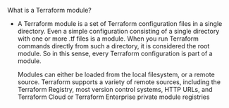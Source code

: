 What is a Terraform module?
 - A Terraform module is a set of Terraform configuration files in a single directory. Even a simple      configuration consisting of a single directory with one or more .tf files is a module. When you run    Terraform commands directly from such a directory, it is considered the root module. So in this        sense, every Terraform configuration is part of a module.

    Modules can either be loaded from the local filesystem, or a remote source. Terraform supports a variety of remote sources, including the Terraform Registry, most version control systems, HTTP URLs, and Terraform Cloud or Terraform Enterprise private module registries




